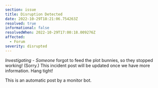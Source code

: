 ```yaml
---
section: issue
title: Disruption Detected
date: 2022-10-29T18:21:06.754263Z
resolved: true
informational: false
resolvedWhen: 2022-10-29T17:00:18.009276Z
affected:
  - Forum
severity: disrupted
---
```

*Investigating* - _Someone_ forgot to feed the plot bunnies, so they stopped working! (Sorry.) This incident post will be updated once we have more information. Hang tight!

This is an automatic post by a monitor bot.
        